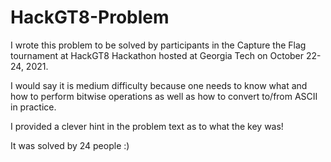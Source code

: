 # HackGT8-Problem

I wrote this problem to be solved by participants in the Capture the Flag tournament at HackGT8 Hackathon hosted at Georgia Tech on October 22-24, 2021.

I would say it is medium difficulty because one needs to know what and how to perform bitwise operations as well as how to convert to/from ASCII in practice.

I provided a clever hint in the problem text as to what the key was!

It was solved by 24 people :)

